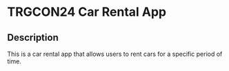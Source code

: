 # TRGCON24 Car Rental App

## Description

This is a car rental app that allows users to rent cars for a specific period of time. 

